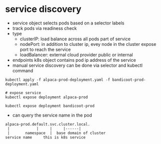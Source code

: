# service discovery

- service object selects pods based on a selector labels
- track pods via readiness check
- type
  - clusterIP: load balance across all pods part of service
  - nodePort: in addition to cluster ip, evey node in the cluster expose port to reach the service
  - loadBalancer: external cloud provider public or internal
- endpoints k8s object contains pod ip address of the service 
- manual service discovery can be done via selector and kubectl command

```shell
kubectl apply -f alpaca-prod-deployment.yaml -f bandicoot-prod-deployment.yaml

# expose service
kubectl expose deployment alpaca-prod

kubectl expose deployment bandicoot-prod
```

- can query the service name in the pod
```text
alpaca-prod.default.svc.cluster.local.
 |            |     |     |------|
 |       namespace  |  base domain of cluster
service name     this is k8s service
```